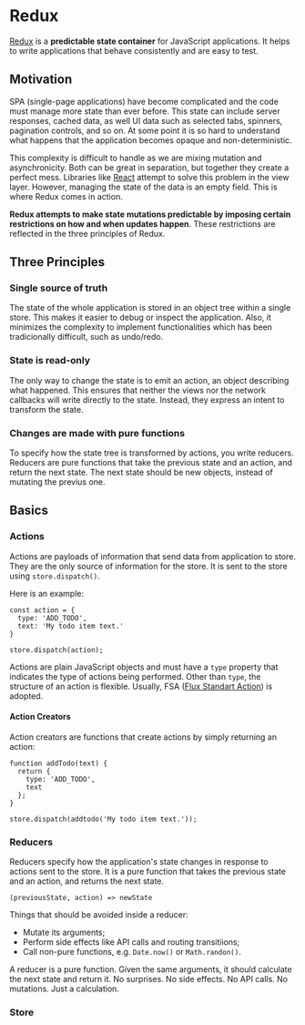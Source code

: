# Redux

[Redux](https://redux.js.org/) is a **predictable state container** for JavaScript applications. It helps to write applications that behave consistently and are easy to test.

## Motivation

SPA (single-page applications) have become complicated and the code must manage more state than ever before. This state can include server responses, cached data, as well UI data such as selected tabs, spinners, pagination controls, and so on. At some point it is so hard to understand what happens that the application becomes opaque and non-deterministic.

This complexity is difficult to handle as we are mixing mutation and asynchronicity. Both can be great in separation, but together they create a perfect mess. Libraries like [React](https://reactjs.org/) attempt to solve this problem in the view layer. However, managing the state of the data is an empty field. This is where Redux comes in action.

**Redux attempts to make state mutations predictable by imposing certain restrictions on how and when updates happen**. These restrictions are reflected in the three principles of Redux.

## Three Principles

### Single source of truth

The state of the whole application is stored in an object tree within a single store. This makes it easier to debug or inspect the application. Also, it minimizes the complexity to implement functionalities which has been tradicionally difficult, such as undo/redo.

### State is read-only

The only way to change the state is to emit an action, an object describing what happened. This ensures that neither the views nor the network callbacks will write directly to the state. Instead, they express an intent to transform the state.

### Changes are made with pure functions

To specify how the state tree is transformed by actions, you write reducers. Reducers are pure functions that take the previous state and an action, and return the next state. The next state should be new objects, instead of mutating the previus one.

## Basics

### Actions

Actions are payloads of information that send data from application to store. They are the only source of information for the store. It is sent to the store using ```store.dispatch()```.

Here is an example:

```
const action = {
  type: 'ADD_TODO',
  text: 'My todo item text.'
}

store.dispatch(action);
```

Actions are plain JavaScript objects and must have a ```type``` property that indicates the type of actions being performed. Other than ```type```, the structure of an action is flexible. Usually, FSA ([Flux Standart Action](https://github.com/redux-utilities/flux-standard-action)) is adopted.

#### Action Creators

Action creators are functions that create actions by simply returning an action:

```
function addTodo(text) {
  return {
    type: 'ADD_TODO',
    text
  };
}

store.dispatch(addtodo('My todo item text.'));
```

### Reducers

Reducers specify how the application's state changes in response to actions sent to the store. It is a pure function that takes the previous state and an action, and returns the next state.

```
(previousState, action) => newState
```

Things that should be avoided inside a reducer:

* Mutate its arguments;
* Perform side effects like API calls and routing transitiions;
* Call non-pure functions, e.g. ```Date.now()``` or ```Math.randon()```.

A reducer is a pure function. Given the same arguments, it should calculate the next state and return it. No surprises. No side effects. No API calls. No mutations. Just a calculation.

### Store